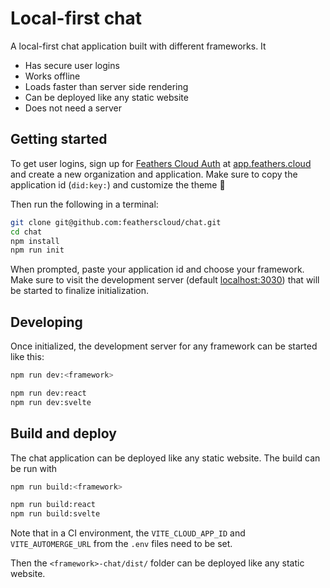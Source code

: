 # Local-first chat

A local-first chat application built with different frameworks. It

- Has secure user logins
- Works offline
- Loads faster than server side rendering
- Can be deployed like any static website
- Does not need a server

## Getting started

To get user logins, sign up for [Feathers Cloud Auth](https://feathers.cloud/auth/) at [app.feathers.cloud](https://app.feathers.cloud) and create a new organization and application. Make sure to copy the application id (`did:key:`) and customize the theme 🤩

Then run the following in a terminal:

```sh
git clone git@github.com:featherscloud/chat.git
cd chat
npm install
npm run init
```

When prompted, paste your application id and choose your framework. Make sure to visit the development server (default [localhost:3030](http://localhost:3030)) that will be started to finalize initialization.

## Developing

Once initialized, the development server for any framework can be started like this:

```sh
npm run dev:<framework>

npm run dev:react
npm run dev:svelte
```

## Build and deploy

The chat application can be deployed like any static website. The build can be run with

```sh
npm run build:<framework>

npm run build:react
npm run build:svelte
```

Note that in a CI environment, the `VITE_CLOUD_APP_ID` and `VITE_AUTOMERGE_URL` from the `.env` files need to be set.

Then the `<framework>-chat/dist/` folder can be deployed like any static website.
